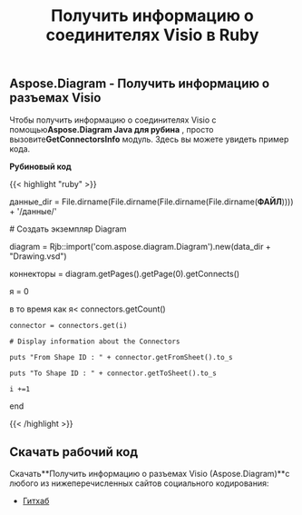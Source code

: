 ﻿---
title: Получить информацию о соединителях Visio в Ruby
type: docs
weight: 20
url: /ru/java/retrieve-visio-connectors-information-in-ruby/
---
## **Aspose.Diagram - Получить информацию о разъемах Visio**
 Чтобы получить информацию о соединителях Visio с помощью**Aspose.Diagram Java для рубина** , просто вызовите**GetConnectorsInfo** модуль. Здесь вы можете увидеть пример кода.

**Рубиновый код**

{{< highlight "ruby" >}}

 данные_dir = File.dirname(File.dirname(File.dirname(File.dirname(__ФАЙЛ__)))) + '/данные/'

\# Создать экземпляр Diagram

diagram = Rjb::import('com.aspose.diagram.Diagram').new(data_dir + "Drawing.vsd")

коннекторы = diagram.getPages().getPage(0).getConnects()

я = 0

 в то время как я< connectors.getCount()

    connector = connectors.get(i)

    # Display information about the Connectors

    puts "From Shape ID : " + connector.getFromSheet().to_s

    puts "To Shape ID : " + connector.getToSheet().to_s

    i +=1

end

{{< /highlight >}}
## **Скачать рабочий код**
 Скачать**Получить информацию о разъемах Visio (Aspose.Diagram)**с любого из нижеперечисленных сайтов социального кодирования:

- [Гитхаб](https://github.com/asposediagram/Aspose.Diagram-for-Java/blob/master/Plugins/Aspose_Diagram_Java_for_Ruby/lib/asposediagramjava/Diagrams/getconnectorsinfo.rb)

